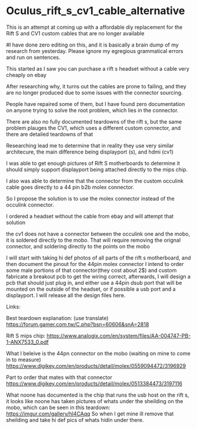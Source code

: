 # Oculus_rift_s_cv1_cable_alternative
This is an attempt at coming up with a affordable diy replacement for the Rift S and CV1 custom cables that are no longer available

#I have done zero editing on this, and it is basically a brain dump of my research from yesterday. Please ignore my egregious grammatical errors and run on sentences.

This started as I saw you can purchase a rift s headset without a cable very cheaply on ebay

After researching why, it turns out the cables are prone to failing, and they are no longer produced due to some issues with the connector sourcing.

People have repaired some of them, but I have found zero documentation on anyone trying to solve the root problem, which lies in the connector.

There are also no fully documented teardowns of the rift s, but the same problem plauges the CV1, which uses a different custom connector, and there are detailed teardowns of that

Researching lead me to determine that in reality they use very similar architecure, the main difference being displayport (s), and hdmi (cv1)

I was able to get enough pictures of Rift S motherboards to determine it should simply support displayport being attached directly to the mips chip.

I also was able to determine that the connector from the custom occulink cable goes directly to a 44 pin b2b molex connector.

So I propose the solution is to use the molex connector instead of the occulink connector.

I ordered a headset without the cable from ebay and will attempt that solution

the cv1 does not have a connector between the occulink one and the mobo, it is soldered directly to the mobo. That will require removing the orignal connector, and soldering directly to the points on the mobo

I will start with taking hi def photos of all parts of the rift s motherboard, and then document the pinout for the 44pin molex connector
I intend to order some male portions of that connector(they cost about 2$) and custom fabricate a breakout pcb to get the wiring correct, afterwards, I will design a pcb that should just plug in, and either use a 44pin dsub port that will be mounted on the outside of the headset, or if possible a usb port and a displayport. I will release all the design files here.

Links: 

Best teardown explanation: (use translate) https://forum.gamer.com.tw/C.php?bsn=60606&snA=2818

Rift S mips chip: https://www.analogix.com/en/system/files/AA-004747-PB-1-ANX7533_0.pdf

What I beleive is the 44pn connector on the mobo (waiting on mine to come in to measure) https://www.digikey.com/en/products/detail/molex/0559094472/3196929

Part to order that mates with that connector https://www.digikey.com/en/products/detail/molex/0513384473/3197116

What noone has documented is the chip that runs the usb host on the rift s, it looks like noone has taken pictures of whats under the sheilding on the mobo, which can be seen in this teardown: https://imgur.com/gallery/hl4CAqq
So when I get mine ill remove that sheilding and take hi def pics of whats hidin under there. 
